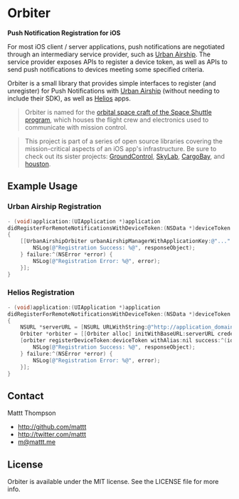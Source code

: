 Orbiter
=======
**Push Notification Registration for iOS**

For most iOS client / server applications, push notifications are negotiated through an intermediary service provider, such as [Urban Airship](http://urbanairship.com). The service provider exposes APIs to register a device token, as well as APIs to send push notifications to devices meeting some specified criteria.

Orbiter is a small library that provides simple interfaces to register (and unregister) for Push Notifications with [Urban Airship](http://urbanairship.com) (without needing to include their SDK), as well as [Helios](http://helios.io) apps.

> Orbiter is named for the [orbital space craft of the Space Shuttle program](http://en.wikipedia.org/wiki/Space_Shuttle_orbiter), which houses the flight crew and electronics used to communicate with mission control.

> This project is part of a series of open source libraries covering the mission-critical aspects of an iOS app's infrastructure. Be sure to check out its sister projects: [GroundControl](https://github.com/mattt/GroundControl), [SkyLab](https://github.com/mattt/SkyLab), [CargoBay](https://github.com/mattt/CargoBay), and [houston](https://github.com/mattt/houston).

## Example Usage

### Urban Airship Registration

```objective-c
- (void)application:(UIApplication *)application
didRegisterForRemoteNotificationsWithDeviceToken:(NSData *)deviceToken
{
    [[UrbanAirshipOrbiter urbanAirshipManagerWithApplicationKey:@"..." applicationSecret:@"..."] registerDeviceToken:deviceToken withAlias:nil success:^(id responseObject) {
        NSLog(@"Registration Success: %@", responseObject);
    } failure:^(NSError *error) {
        NSLog(@"Registration Error: %@", error);
    }];
}
```

### Helios Registration

```objective-c
- (void)application:(UIApplication *)application
didRegisterForRemoteNotificationsWithDeviceToken:(NSData *)deviceToken
{
    NSURL *serverURL = [NSURL URLWithString:@"http://application_domain_name/push_notification"];
    Orbiter *orbiter = [[Orbiter alloc] initWithBaseURL:serverURL credential:nil];
    [orbiter registerDeviceToken:deviceToken withAlias:nil success:^(id responseObject) {
        NSLog(@"Registration Success: %@", responseObject);
    } failure:^(NSError *error) {
        NSLog(@"Registration Error: %@", error);
    }];
}
```

## Contact

Mattt Thompson

- http://github.com/mattt
- http://twitter.com/mattt
- m@mattt.me

## License

Orbiter is available under the MIT license. See the LICENSE file for more info.
